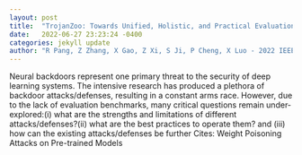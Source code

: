 ```yaml
---
layout: post
title:  "TrojanZoo: Towards Unified, Holistic, and Practical Evaluation of Neural Backdoors"
date:   2022-06-27 23:23:24 -0400
categories: jekyll update
author: "R Pang, Z Zhang, X Gao, Z Xi, S Ji, P Cheng, X Luo - 2022 IEEE 7th European , 2022"
---
```

Neural backdoors represent one primary threat to the security of deep learning systems. The intensive research has produced a plethora of backdoor attacks/defenses, resulting in a constant arms race. However, due to the lack of evaluation benchmarks, many critical questions remain under-explored:(i) what are the strengths and limitations of different attacks/defenses?(ii) what are the best practices to operate them? and (iii) how can the existing attacks/defenses be further  Cites: Weight Poisoning Attacks on Pre-trained Models